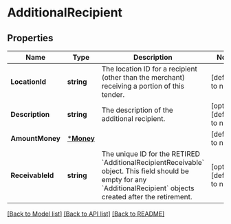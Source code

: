 # AdditionalRecipient

## Properties

 Name             | Type                   | Description                                                                                                                                                                              | Notes                        
------------------|------------------------|------------------------------------------------------------------------------------------------------------------------------------------------------------------------------------------|------------------------------
 **LocationId**   | **string**             | The location ID for a recipient (other than the merchant) receiving a portion of this tender.                                                                                            | [default to null]            
 **Description**  | **string**             | The description of the additional recipient.                                                                                                                                             | [optional] [default to null] 
 **AmountMoney**  | [***Money**](Money.md) |                                                                                                                                                                                          | [default to null]            
 **ReceivableId** | **string**             | The unique ID for the RETIRED &#x60;AdditionalRecipientReceivable&#x60; object. This field should be empty for any &#x60;AdditionalRecipient&#x60; objects created after the retirement. | [optional] [default to null] 

[[Back to Model list]](../README.md#documentation-for-models) [[Back to API list]](../README.md#documentation-for-api-endpoints) [[Back to README]](../README.md)

